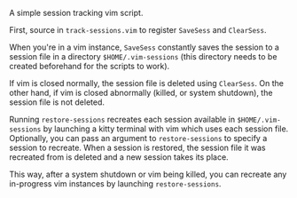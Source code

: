 A simple session tracking vim script.

First, source in `track-sessions.vim` to register `SaveSess` and `ClearSess`.

When you're in a vim instance, `SaveSess` constantly saves the session to a
session file in a directory `$HOME/.vim-sessions` (this directory needs to be
created beforehand for the scripts to work).

If vim is closed normally, the session file is deleted using `ClearSess`. On the
other hand, if vim is closed abnormally (killed, or system shutdown), the
session file is not deleted.

Running `restore-sessions` recreates each session available in `$HOME/.vim-sessions`
by launching a kitty terminal with vim which uses each session file. Optionally,
you can pass an argument to `restore-sessions` to specify a session to recreate.
When a session is restored, the session file it was recreated from is deleted
and a new session takes its place.

This way, after a system shutdown or vim being killed, you can recreate any
in-progress vim instances by launching `restore-sessions`.
